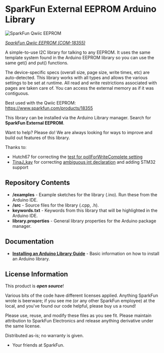SparkFun External EEPROM Arduino Library
===========================================================

![SparkFun Qwiic EEPROM](https://cdn.sparkfun.com//assets/parts/1/7/7/0/1/18355-SparkFun_Qwiic_EEPROM_Breakout_-_512Kbit-01.jpg)

[*SparkFun Qwiic EEPROM (COM-18355)*](https://www.sparkfun.com/products/18355)

A simple-to-use I2C library for talking to any EEPROM. It uses the same template system found in the Arduino EEPROM library so you can use the same get() and put() functions.

The device-specific specs (overall size, page size, write times, etc) are auto-detected. This library works with all types and allows the various settings to be set at runtime. All read and write restrictions associated with pages are taken care of. You can access the external memory as if it was contiguous.

Best used with the Qwiic EEPROM: https://www.sparkfun.com/products/18355

This library can be installed via the Arduino Library manager. Search for **SparkFun External EEPROM**.

Want to help? Please do! We are always looking for ways to improve and build out features of this library.

Thanks to:

* Hutch67 for correcting the [test for pollForWriteComplete setting](https://github.com/sparkfun/SparkFun_External_EEPROM_Arduino_Library/pull/4/files)
* [TinaJ_kay](https://github.com/TylerBird) for correcting [ambiguous int declaration](https://github.com/sparkfun/SparkFun_External_EEPROM_Arduino_Library/pull/7) and adding STM32 support

Repository Contents
-------------------

* **/examples** - Example sketches for the library (.ino). Run these from the Arduino IDE. 
* **/src** - Source files for the library (.cpp, .h).
* **keywords.txt** - Keywords from this library that will be highlighted in the Arduino IDE. 
* **library.properties** - General library properties for the Arduino package manager. 

Documentation
--------------

* **[Installing an Arduino Library Guide](https://learn.sparkfun.com/tutorials/installing-an-arduino-library)** - Basic information on how to install an Arduino library.

License Information
-------------------

This product is _**open source**_! 

Various bits of the code have different licenses applied. Anything SparkFun wrote is beerware; if you see me (or any other SparkFun employee) at the local, and you've found our code helpful, please buy us a round!

Please use, reuse, and modify these files as you see fit. Please maintain attribution to SparkFun Electronics and release anything derivative under the same license.

Distributed as-is; no warranty is given.

- Your friends at SparkFun.
